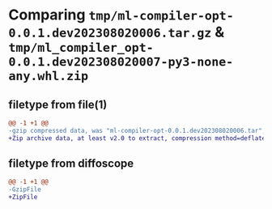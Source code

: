 # Comparing `tmp/ml-compiler-opt-0.0.1.dev202308020006.tar.gz` & `tmp/ml_compiler_opt-0.0.1.dev202308020007-py3-none-any.whl.zip`

## filetype from file(1)

```diff
@@ -1 +1 @@
-gzip compressed data, was "ml-compiler-opt-0.0.1.dev202308020006.tar", last modified: Wed Aug  2 00:06:56 2023, max compression
+Zip archive data, at least v2.0 to extract, compression method=deflate
```

## filetype from diffoscope

```diff
@@ -1 +1 @@
-GzipFile
+ZipFile
```

